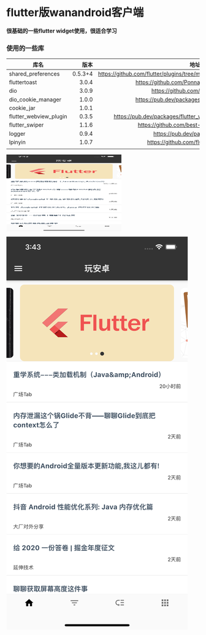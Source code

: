 # flutter版wanandroid客户端

**很基础的一些flutter widget使用，很适合学习**

### 使用的一些库

| 库名       | 版本   |  地址  |
| --------   | -----:  | :----:  |
| shared_preferences      | 0.5.3+4   |   https://github.com/flutter/plugins/tree/master/packages/shared_preferences     |
| fluttertoast        |   3.0.4   |   https://github.com/PonnamKarthik/FlutterToast   |
| dio        |    3.0.9    |  https://github.com/flutterchina/dio  |
| dio_cookie_manager        |    1.0.0    | https://pub.dev/packages/dio_cookie_manager  |
| cookie_jar        |    1.0.1    |    |
| flutter_webview_plugin        |    0.3.5    |  https://pub.dev/packages/flutter_webview_plugin#-readme-tab  |
| flutter_swiper        |    1.1.6    | https://github.com/best-flutter/flutter_swiper  |
| logger        |    0.9.4    |  https://pub.dev/packages/logger  |
|lpinyin|1.0.7|https://github.com/flutterchina/lpinyin|
||||

<img src="https://raw.githubusercontent.com/Hllele/wanandroid_flutter/master/%E6%88%AA%E5%9B%BE/%E9%A6%96%E9%A1%B5.png" width = "300" height = "200" alt="首页" align=center />

![首页](https://raw.githubusercontent.com/Hllele/wanandroid_flutter/master/%E6%88%AA%E5%9B%BE/%E9%A6%96%E9%A1%B5.png "首页")



